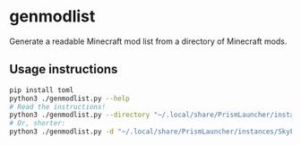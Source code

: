 # genmodlist

Generate a readable Minecraft mod list from a directory of Minecraft mods.

## Usage instructions

```sh
pip install toml
python3 ./genmodlist.py --help
# Read the instructions!
python3 ./genmodlist.py --directory "~/.local/share/PrismLauncher/instances/Tekkit/.minecraft/mods"
# Or, shorter:
python3 ./genmodlist.py -d "~/.local/share/PrismLauncher/instances/SkyFactory 4/.minecraft/mods"
```
